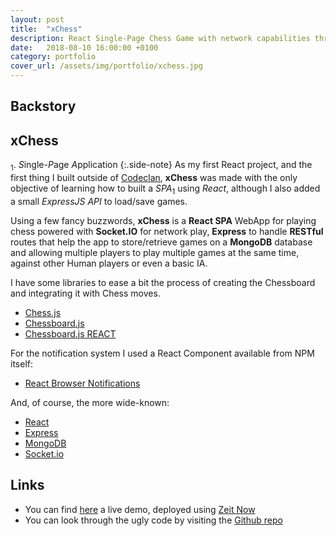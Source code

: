 ```yaml
---
layout: post
title:  "xChess"
description: React Single-Page Chess Game with network capabilities through the use of Socket.IO and a NoSQL database for storing the state of the games.
date:   2018-08-10 16:00:00 +0100
category: portfolio
cover_url: /assets/img/portfolio/xchess.jpg
---
```

## Backstory


## xChess

<sub>1</sub>. *S*ingle-*P*age *A*pplication
{:.side-note}
As my first React project, and the first thing I built outside of [Codeclan](https://codeclan.com), **xChess** was made with the only objective of learning how to built a *SPA*<sub>1</sub> using *React*, although I also added a small *ExpressJS API* to load/save games.



Using a few fancy buzzwords, **xChess** is a **React SPA** WebApp for playing chess powered with **Socket.IO** for network play, **Express** to handle **RESTful** routes that help the app to store/retrieve games on a **MongoDB** database and allowing multiple players to play multiple games at the same time, against other Human players or even a basic IA.

I have some libraries to ease a bit the process of creating the Chessboard and integrating it with Chess moves.

* [Chess.js](https://github.com/jhlywa/chess.js/blob/master/README.md)
* [Chessboard.js](http://chessboardjs.com/)
* [Chessboard.js REACT](https://github.com/siansell/react-chessboardjs)

For the notification system I used a React Component available from NPM itself:

* [React Browser Notifications](https://www.npmjs.com/package/react-browser-notifications)

And, of course, the more wide-known:

* [React](https://github.com/facebook/create-react-app)
* [Express](http://expressjs.com/)
* [MongoDB](https://www.mongodb.com/)
* [Socket.io](https://socket.io/)

## Links

* You can find [here](https://client-yuahsuhetl.now.sh/) a live demo, deployed using [Zeit Now](https://www.heroku.com/)
* You can look through the ugly code by visiting the [Github repo](https://github.com/DetectiveAzul/xChess)

